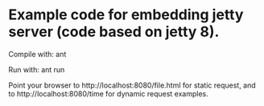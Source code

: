 # Example code for embedding jetty server (code based on jetty 8).

Compile with:
        ant

Run with:
        ant run

Point your browser to http://localhost:8080/file.html for static request, and to http://localhost:8080/time for dynamic request examples.
